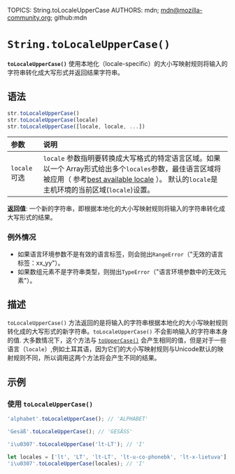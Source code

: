 TOPICS: String.toLocaleUpperCase
AUTHORS: mdn; mdn@mozilla-community.org; github:mdn

# `String.toLocaleUpperCase()`

**`toLocaleUpperCase()`** 使用本地化（locale-specific）的大小写映射规则将输入的字符串转化成大写形式并返回结果字符串。

## 语法

```javascript
str.toLocaleUpperCase()
str.toLocaleUpperCase(locale)
str.toLocaleUpperCase([locale, locale, ...])
```

| 参数 | 说明 |
| :-- | :-- |
| `locale` 可选 | `locale` 参数指明要转换成大写格式的特定语言区域。如果以一个 Array形式给出多个`locales`参数，最佳语言区域将被应用（ 参考[best available locale](https://tc39.github.io/ecma402/#sec-bestavailablelocale) ）。 默认的`locale`是主机环境的当前区域(`locale`)设置。|

**返回值**: 一个新的字符串，即根据本地化的大小写映射规则将输入的字符串转化成大写形式的结果。

### 例外情况

- 如果语言环境参数不是有效的语言标签，则会抛出`RangeError`（"无效的语言标签：xx_yy"）。
- 如果数组元素不是字符串类型，则抛出`TypeError`（"语言环境参数中的无效元素"）。

## 描述

`toLocaleUpperCase()` 方法返回的是将输入的字符串根据本地化的大小写映射规则转化成的大写形式的新字符串。`toLocaleUpperCase()` 不会影响输入的字符串本身的值.
大多数情况下，这个方法与 [`toUpperCase()`](/zh-hans/webfrontend/String.toUpperCase) 会产生相同的值，但是对于一些语言（`locale`）,例如土耳其语，因为它们的大小写映射规则与Unicode默认的映射规则不同，所以调用这两个方法将会产生不同的结果。

## 示例

### 使用 `toLocaleUpperCase()`

```javascript
'alphabet'.toLocaleUpperCase(); // 'ALPHABET'

'Gesäß'.toLocaleUpperCase(); // 'GESÄSS'

'i\u0307'.toLocaleUpperCase('lt-LT'); // 'I'

let locales = ['lt', 'LT', 'lt-LT', 'lt-u-co-phonebk', 'lt-x-lietuva'];
'i\u0307'.toLocaleUpperCase(locales); // 'I'
```
